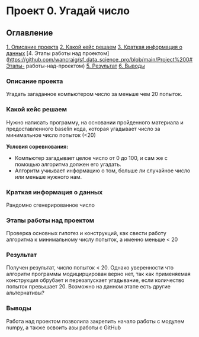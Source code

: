 # Проект 0. Угадай число

## Оглавление
[1. Описание проекта](https://github.com/wancraig/sf_data_science_pro/blob/main/Project%200#Описание-проекта)
[2. Какой кейс решаем](https://github.com/wancraig/sf_data_science_pro/blob/main/Project%200#Какой-кейс-решаем)
[3. Краткая информация о данных](https://github.com/wancraig/sf_data_science_pro/blob/main/Project%200#Данные)
[4. Этапы работы над проектом](https://github.com/wancraig/sf_data_science_pro/blob/main/Project%200#Этапы- работы-над-проектом)
[5. Результат](https://github.com/wancraig/sf_data_science_pro/blob/main/Project%200#Результат)
[6. Выводы](https://github.com/wancraig/sf_data_science_pro/blob/main/Project%200#Выводы)

### Описание проекта
Угадать загаданное компьютером число за меньше чем 20 попыток.

### Какой кейс решаем
Нужно написать программу, на основании пройденного материала и предоставленного baselin кода, которая угадывает число за минимальное число попыток (<20)

**Условия соревнования:**
- Компьютер загадывает целое число от 0 до 100, и сам же с помощью алгоритма должен его угадать.
- Алгоритм учиывает информацию о том, больше ли случайное число или меньше нужного нам.

### Краткая информация о данных
Рандомно сгенерированное число

### Этапы работы над проектом
Проверка основных гипотез и конструкций, как свести работу алгоритма к минимальному числу попыток, а именно меньше < 20

### Результат
Получен результат, число попыток < 20. Однако уверенности что алгоритм программы модицирцирован верно нет, так как применяемая конструкция обрубает и перезапускает угадывание, если количество попыток превышает 20. Возможно на данном этапе есть другие альтернативы?

### Выводы
Работа над проектом позволила закрепить начало работы с модулем numpy, а также освоить азы работы с GitHub